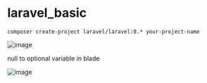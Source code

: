 # laravel_basic

```
composer create-project laravel/laravel:8.* your-project-name 
```



![image](https://user-images.githubusercontent.com/12442613/200161809-ab8b8960-cb74-42c6-8787-afd8c1863edd.png)


null to optional variable in blade

![image](https://user-images.githubusercontent.com/12442613/201013739-1a8a18f1-11b0-4329-91e4-bde9f8211ed0.png)


